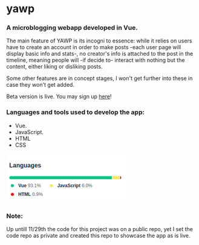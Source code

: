 # yawp
### A microblogging webapp developed in Vue.
The main feature of YAWP is its incogni
to essence: while it relies on users have to create an account in order to make posts -each user page will display basic info and stats-, no creator's info is attached to the post in the timeline, meaning people will -if decide to- interact with nothing but the content, either liking or disliking posts.

Some other features are in concept stages, I won't get further into these in case they won't get added.

Beta version is live. You may sign up [here](https://u-yawp.web.app)!

### Languages and tools used to develop the app:
- Vue.
- JavaScript.
- HTML
- CSS

![languages](/yawp-languages.png)

### Note:
Up untill 11/29th the code for this project was on a public repo, yet I set the code repo as private and created this repo to showcase the app as is live.

